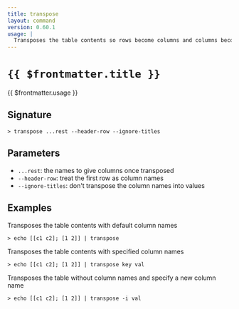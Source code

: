 ```yaml
---
title: transpose
layout: command
version: 0.60.1
usage: |
  Transposes the table contents so rows become columns and columns become rows.
---
```


# `{{ $frontmatter.title }}`

<div style='white-space: pre-wrap;'>{{ $frontmatter.usage }}</div>

## Signature

`> transpose ...rest --header-row --ignore-titles`

## Parameters

- `...rest`: the names to give columns once transposed
- `--header-row`: treat the first row as column names
- `--ignore-titles`: don't transpose the column names into values

## Examples

Transposes the table contents with default column names

```shell
> echo [[c1 c2]; [1 2]] | transpose
```

Transposes the table contents with specified column names

```shell
> echo [[c1 c2]; [1 2]] | transpose key val
```

Transposes the table without column names and specify a new column name

```shell
> echo [[c1 c2]; [1 2]] | transpose -i val
```
